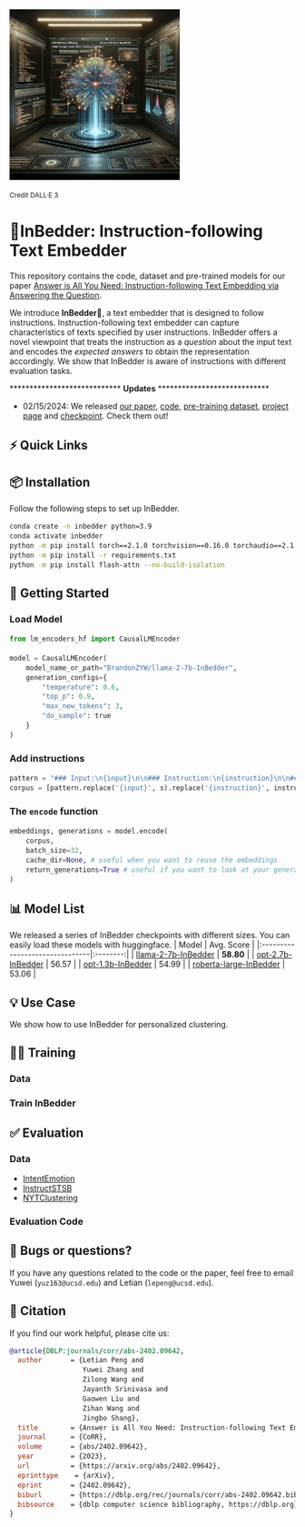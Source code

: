 <img src="images/InBedder.jpeg" width="300" height="300">

<small>Credit DALL·E 3</small>

# 🛌InBedder: Instruction-following Text Embedder

This repository contains the code, dataset and pre-trained models for our paper [Answer is All You Need: Instruction-following Text Embedding via Answering the Question]().

We introduce **InBedder**🛌, a text embedder that is designed to follow instructions. Instruction-following text embedder can capture characteristics of texts specified by user instructions. InBedder offers a novel viewpoint that treats the instruction as a _question_ about the input text and encodes the _expected answers_ to obtain the representation accordingly. We show that InBedder is aware of instructions with different evaluation tasks.

**************************** **Updates** ****************************

* 02/15/2024: We released [our paper](https://arxiv.org/abs/2402.09642), [code](https://github.com/zhang-yu-wei/InBedder/), [pre-training dataset](https://huggingface.co/datasets/KomeijiForce/Inbedder-Pretrain-Data), [project page]() and [checkpoint](https://huggingface.co/BrandonZYW). Check them out!

## ⚡ Quick Links

## 📦 Installation
Follow the following steps to set up InBedder.
```bash
conda create -n inbedder python=3.9
conda activate inbedder
python -m pip install torch==2.1.0 torchvision==0.16.0 torchaudio==2.1.0 --index-url https://download.pytorch.org/whl/cu118
python -m pip install -r requirements.txt
python -m pip install flash-attn --no-build-isolation
```

## 🚀 Getting Started

### Load Model

```python
from lm_encoders_hf import CausalLMEncoder

model = CausalLMEncoder(
    model_name_or_path="BrandonZYW/llama-2-7b-InBedder",
    generation_configs={
        "temperature": 0.6,
        "top_p": 0.9,
        "max_new_tokens": 3,
        "do_sample": true
    }
)
```

### Add instructions

```python
pattern = "### Input:\n{input}\n\n### Instruction:\n{instruction}\n\n### Response:"
corpus = [pattern.replace('{input}', s).replace('{instruction}', instruction) for s in corpus]
```

### The `encode` function

```python
embeddings, generations = model.encode(
    corpus,
    batch_size=32,
    cache_dir=None, # useful when you want to reuse the embeddings
    return_generations=True # useful if you want to look at your generations
)
```

## 📊 Model List

We released a series of InBedder checkpoints with different sizes. You can easily load these models with huggingface. 
|              Model              | Avg. Score |
|:-------------------------------|:--------:|
| [llama-2-7b-InBedder](https://huggingface.co/BrandonZYW/llama-2-7b-InBedder) | **58.80** |
| [opt-2.7b-InBedder](https://huggingface.co/BrandonZYW/opt-2.7b-InBedder)   | 56.57 |
| [opt-1.3b-InBedder](https://huggingface.co/BrandonZYW/opt-1.3b-InBedder)   | 54.99 |
| [roberta-large-InBedder](https://huggingface.co/BrandonZYW/roberta-large-InBedder)   | 53.06 |

## 💡 Use Case
We show how to use InBedder for personalized clustering.

## 🏋️‍♂️ Training
### Data

### Train InBedder

## ✅ Evaluation
### Data

- [IntentEmotion](https://huggingface.co/datasets/BrandonZYW/IntentEmotion)
- [InstructSTSB](https://huggingface.co/datasets/BrandonZYW/InstructSTSB)
- [NYTClustering](https://huggingface.co/datasets/BrandonZYW/NYTClustering)

### Evaluation Code

## 🐞 Bugs or questions?
If you have any questions related to the code or the paper, feel free to email Yuwei (`yuz163@ucsd.edu`) and Letian (`lepeng@ucsd.edu`).

## 📑 Citation
If you find our work helpful, please cite us:

```bibtex
@article{DBLP:journals/corr/abs-2402.09642,
  author       = {Letian Peng and
                  Yuwei Zhang and
                  Zilong Wang and
                  Jayanth Srinivasa and
                  Gaowen Liu and
                  Zihan Wang and
                  Jingbo Shang},
  title        = {Answer is All You Need: Instruction-following Text Embedding via Answering the Question},
  journal      = {CoRR},
  volume       = {abs/2402.09642},
  year         = {2023},
  url          = {https://arxiv.org/abs/2402.09642},
  eprinttype    = {arXiv},
  eprint       = {2402.09642},
  biburl       = {https://dblp.org/rec/journals/corr/abs-2402.09642.bib},
  bibsource    = {dblp computer science bibliography, https://dblp.org}
}
```
